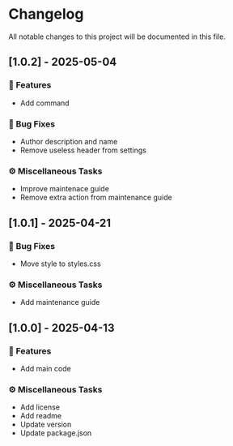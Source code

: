 # Changelog

All notable changes to this project will be documented in this file.

## [1.0.2] - 2025-05-04

### 🚀 Features

- Add command

### 🐛 Bug Fixes

- Author description and name
- Remove useless header from settings

### ⚙️ Miscellaneous Tasks

- Improve maintenace guide
- Remove extra action from maintenance guide

## [1.0.1] - 2025-04-21

### 🐛 Bug Fixes

- Move style to styles.css

### ⚙️ Miscellaneous Tasks

- Add maintenance guide

## [1.0.0] - 2025-04-13

### 🚀 Features

- Add main code

### ⚙️ Miscellaneous Tasks

- Add license
- Add readme
- Update version
- Update package.json

<!-- generated by git-cliff -->
